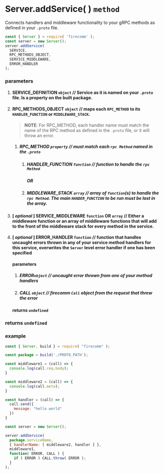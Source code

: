 # Server.addService( ) `method`

Connects handlers and middleware functionality to your gRPC methods as defined in your `.proto` file. 

```javascript
const { Server } = require( 'firecomm' );
const server = new Server();
server.addService( 
  SERVICE, 
  RPC_METHODS_OBJECT, 
  SERVICE_MIDDLEWARE,
  ERROR_HANDLER 
);
```

### parameters

1. #### SERVICE_DEFINITION `object` // Service as it is named on your `.proto` file. Is a property on the built package.
2. #### RPC_METHODS_OBJECT `object` // maps each `RPC_METHOD`	to its `HANDLER_FUNCTION` or `MIDDLEWARE_STACK`.
    > **NOTE**: For RPC_METHOD, each handler name must match the name of the RPC method as defined in the `.proto` file, or it will throw an error.
   1. ##### RPC_METHOD `property` // must match each `rpc Method` named in the `.proto`

      1. ##### HANDLER_FUNCTION `function` // function to handle the `rpc Method`
          ##### *OR*
      2. ##### MIDDLEWARE_STACK `array` // array of `function`(s) to handle the `rpc Method`. The main `HANDER_FUNCTION` to be run must be last in the array.
3. #### [ *optional* ] SERVICE_MIDDLEWARE `function` OR `array` // Either a middleware function or an array of middleware functions that will add to the front of the middleware stack for every method in the service.
4. #### [ *optional* ] ERROR_HANDLER `function` // function that handles uncaught errors thrown in any of your service method handlers for this service, overwrites the `Server` level error handler if one has been specified

   #### parameters

   1. ##### ERROR`object` // uncaught error thrown from one of your method handlers
   2. ##### CALL `object` // firecomm `Call` object from the request that threw the error

   #### returns `undefined`

### returns `undefined`

### example

```javascript
const { Server, build } = require( "firecomm" );

const package = build('./PROTO_PATH');

const middleware1 = (call) => {
  console.log(call.req.body);
}

const middleware2 = (call) => {
  console.log(call.meta);
}

const handler = (call) => {
  call.send({
    message: "hello world"
  })
}

const server = new Server();

server.addService( 
  package.serviceName, 
  { handlerName: [ middleware2, handler ] },
  middleware1,
  function( ERROR, CALL ) {
    if ( ERROR ) CALL.throw( ERROR );
  }
);
```